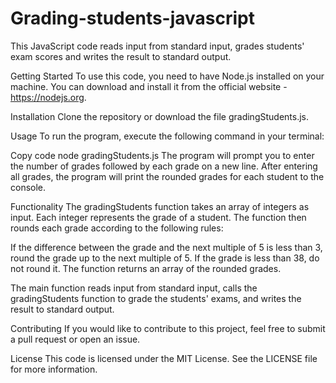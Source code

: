# Grading-students-javascript

This JavaScript code reads input from standard input, grades students' exam scores and writes the result to standard output.

Getting Started
To use this code, you need to have Node.js installed on your machine. You can download and install it from the official website - https://nodejs.org.

Installation
Clone the repository or download the file gradingStudents.js.

Usage
To run the program, execute the following command in your terminal:

Copy code
node gradingStudents.js
The program will prompt you to enter the number of grades followed by each grade on a new line. After entering all grades, the program will print the rounded grades for each student to the console.

Functionality
The gradingStudents function takes an array of integers as input. Each integer represents the grade of a student. The function then rounds each grade according to the following rules:

If the difference between the grade and the next multiple of 5 is less than 3, round the grade up to the next multiple of 5.
If the grade is less than 38, do not round it.
The function returns an array of the rounded grades.

The main function reads input from standard input, calls the gradingStudents function to grade the students' exams, and writes the result to standard output.

Contributing
If you would like to contribute to this project, feel free to submit a pull request or open an issue.

License
This code is licensed under the MIT License. See the LICENSE file for more information.
